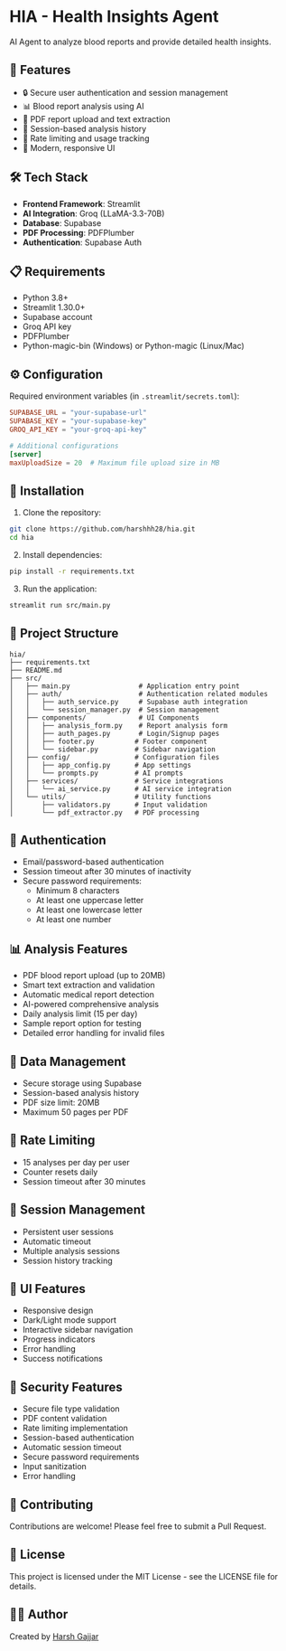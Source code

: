 # HIA - Health Insights Agent

AI Agent to analyze blood reports and provide detailed health insights.

## 🌟 Features

- 🔒 Secure user authentication and session management
- 📊 Blood report analysis using AI
- 📁 PDF report upload and text extraction
- 💾 Session-based analysis history
- 🎯 Rate limiting and usage tracking
- 🎨 Modern, responsive UI

## 🛠️ Tech Stack

- **Frontend Framework**: Streamlit
- **AI Integration**: Groq (LLaMA-3.3-70B)
- **Database**: Supabase
- **PDF Processing**: PDFPlumber
- **Authentication**: Supabase Auth

## 📋 Requirements

- Python 3.8+
- Streamlit 1.30.0+
- Supabase account
- Groq API key
- PDFPlumber
- Python-magic-bin (Windows) or Python-magic (Linux/Mac)

## ⚙️ Configuration

Required environment variables (in `.streamlit/secrets.toml`):

```toml
SUPABASE_URL = "your-supabase-url"
SUPABASE_KEY = "your-supabase-key"
GROQ_API_KEY = "your-groq-api-key"

# Additional configurations
[server]
maxUploadSize = 20  # Maximum file upload size in MB
```

## 🚀 Installation

1. Clone the repository:

```bash
git clone https://github.com/harshhh28/hia.git
cd hia
```

2. Install dependencies:

```bash
pip install -r requirements.txt
```

3. Run the application:

```bash
streamlit run src/main.py
```

## 📁 Project Structure

```
hia/
├── requirements.txt
├── README.md
├── src/
│   ├── main.py                 # Application entry point
│   ├── auth/                   # Authentication related modules
│   │   ├── auth_service.py     # Supabase auth integration
│   │   └── session_manager.py  # Session management
│   ├── components/             # UI Components
│   │   ├── analysis_form.py    # Report analysis form
│   │   ├── auth_pages.py       # Login/Signup pages
│   │   ├── footer.py          # Footer component
│   │   └── sidebar.py         # Sidebar navigation
│   ├── config/                # Configuration files
│   │   ├── app_config.py      # App settings
│   │   └── prompts.py         # AI prompts
│   ├── services/              # Service integrations
│   │   └── ai_service.py      # AI service integration
│   └── utils/                 # Utility functions
│       ├── validators.py      # Input validation
│       └── pdf_extractor.py   # PDF processing
```

## 🔐 Authentication

- Email/password-based authentication
- Session timeout after 30 minutes of inactivity
- Secure password requirements:
  - Minimum 8 characters
  - At least one uppercase letter
  - At least one lowercase letter
  - At least one number

## 📊 Analysis Features

- PDF blood report upload (up to 20MB)
- Smart text extraction and validation
- Automatic medical report detection
- AI-powered comprehensive analysis
- Daily analysis limit (15 per day)
- Sample report option for testing
- Detailed error handling for invalid files

## 💾 Data Management

- Secure storage using Supabase
- Session-based analysis history
- PDF size limit: 20MB
- Maximum 50 pages per PDF

## 🎯 Rate Limiting

- 15 analyses per day per user
- Counter resets daily
- Session timeout after 30 minutes

## 🔄 Session Management

- Persistent user sessions
- Automatic timeout
- Multiple analysis sessions
- Session history tracking

## 📱 UI Features

- Responsive design
- Dark/Light mode support
- Interactive sidebar navigation
- Progress indicators
- Error handling
- Success notifications

## 🔐 Security Features

- Secure file type validation
- PDF content validation
- Rate limiting implementation
- Session-based authentication
- Automatic session timeout
- Secure password requirements
- Input sanitization
- Error handling

## 👥 Contributing

Contributions are welcome! Please feel free to submit a Pull Request.

## 📄 License

This project is licensed under the MIT License - see the LICENSE file for details.

## 🙋‍♂️ Author

Created by [Harsh Gajjar](https://harshgajjar.vercel.app)
